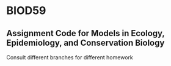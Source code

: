 # BIOD59
Assignment Code for Models in Ecology, Epidemiology, and Conservation Biology
---

Consult different branches for different homework
